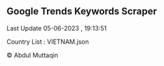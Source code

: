 

## Google Trends Keywords Scraper 
 
Last Update 05-06-2023 , 19:13:51

Country List :
VIETNAM.json



© Abdul Muttaqin 
